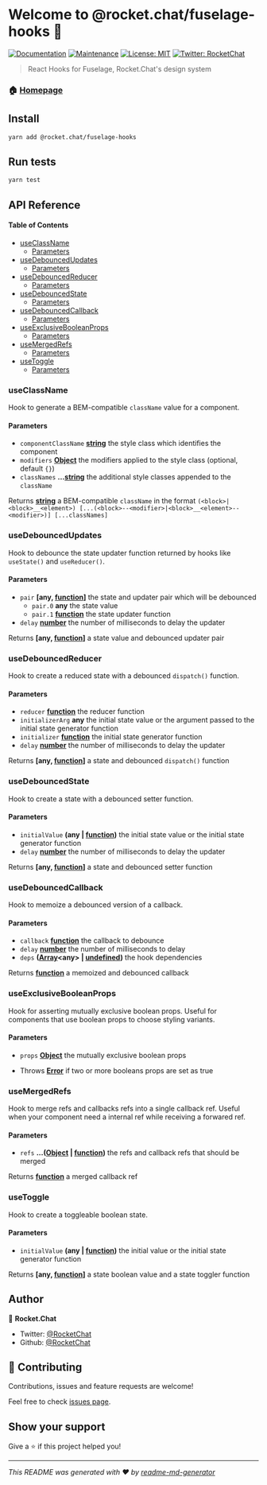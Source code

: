 # Welcome to @rocket.chat/fuselage-hooks 👋

[![Documentation](https://img.shields.io/badge/documentation-yes-brightgreen.svg)](https://github.com/RocketChat/Rocket.Chat.Fuselage#readme)
[![Maintenance](https://img.shields.io/badge/Maintained%3F-yes-green.svg)](https://github.com/RocketChat/Rocket.Chat.Fuselage/graphs/commit-activity)
[![License: MIT](https://img.shields.io/github/license/RocketChat/@rocket.chat/fuselage-hooks)](https://github.com/RocketChat/Rocket.Chat.Fuselage/blob/master/LICENSE)
[![Twitter: RocketChat](https://img.shields.io/twitter/follow/RocketChat.svg?style=social)](https://twitter.com/RocketChat)

> React Hooks for Fuselage, Rocket.Chat's design system

### 🏠 [Homepage](https://rocket.chat/Rocket.Chat.Fuselage)

## Install

```sh
yarn add @rocket.chat/fuselage-hooks
```

## Run tests

```sh
yarn test
```

## API Reference

<!-- Generated by documentation.js. Update this documentation by updating the source code. -->

#### Table of Contents

-   [useClassName](#useclassname)
    -   [Parameters](#parameters)
-   [useDebouncedUpdates](#usedebouncedupdates)
    -   [Parameters](#parameters-1)
-   [useDebouncedReducer](#usedebouncedreducer)
    -   [Parameters](#parameters-2)
-   [useDebouncedState](#usedebouncedstate)
    -   [Parameters](#parameters-3)
-   [useDebouncedCallback](#usedebouncedcallback)
    -   [Parameters](#parameters-4)
-   [useExclusiveBooleanProps](#useexclusivebooleanprops)
    -   [Parameters](#parameters-5)
-   [useMergedRefs](#usemergedrefs)
    -   [Parameters](#parameters-6)
-   [useToggle](#usetoggle)
    -   [Parameters](#parameters-7)

### useClassName

Hook to generate a BEM-compatible `className` value for a component.

#### Parameters

-   `componentClassName` **[string](https://developer.mozilla.org/docs/Web/JavaScript/Reference/Global_Objects/String)** the style class which identifies the component
-   `modifiers` **[Object](https://developer.mozilla.org/docs/Web/JavaScript/Reference/Global_Objects/Object)** the modifiers applied to the style class (optional, default `{}`)
-   `classNames` **...[string](https://developer.mozilla.org/docs/Web/JavaScript/Reference/Global_Objects/String)** the additional style classes appended to the `className`

Returns **[string](https://developer.mozilla.org/docs/Web/JavaScript/Reference/Global_Objects/String)** a BEM-compatible `className` in the format
 `(<block>|<block>__<element>) [...(<block>--<modifier>|<block>__<element>--<modifier>)] [...classNames]`

### useDebouncedUpdates

Hook to debounce the state updater function returned by hooks like `useState()` and `useReducer()`.

#### Parameters

-   `pair` **\[any, [function](https://developer.mozilla.org/docs/Web/JavaScript/Reference/Statements/function)]** the state and updater pair which will be debounced
    -   `pair.0` **any** the state value
    -   `pair.1` **[function](https://developer.mozilla.org/docs/Web/JavaScript/Reference/Statements/function)** the state updater function
-   `delay` **[number](https://developer.mozilla.org/docs/Web/JavaScript/Reference/Global_Objects/Number)** the number of milliseconds to delay the updater

Returns **\[any, [function](https://developer.mozilla.org/docs/Web/JavaScript/Reference/Statements/function)]** a state value and debounced updater pair

### useDebouncedReducer

Hook to create a reduced state with a debounced `dispatch()` function.

#### Parameters

-   `reducer` **[function](https://developer.mozilla.org/docs/Web/JavaScript/Reference/Statements/function)** the reducer function
-   `initializerArg` **any** the initial state value or the argument passed to the initial state generator function
-   `initializer` **[function](https://developer.mozilla.org/docs/Web/JavaScript/Reference/Statements/function)** the initial state generator function
-   `delay` **[number](https://developer.mozilla.org/docs/Web/JavaScript/Reference/Global_Objects/Number)** the number of milliseconds to delay the updater

Returns **\[any, [function](https://developer.mozilla.org/docs/Web/JavaScript/Reference/Statements/function)]** a state and debounced `dispatch()` function

### useDebouncedState

Hook to create a state with a debounced setter function.

#### Parameters

-   `initialValue` **(any | [function](https://developer.mozilla.org/docs/Web/JavaScript/Reference/Statements/function))** the initial state value or the initial state generator function
-   `delay` **[number](https://developer.mozilla.org/docs/Web/JavaScript/Reference/Global_Objects/Number)** the number of milliseconds to delay the updater

Returns **\[any, [function](https://developer.mozilla.org/docs/Web/JavaScript/Reference/Statements/function)]** a state and debounced setter function

### useDebouncedCallback

Hook to memoize a debounced version of a callback.

#### Parameters

-   `callback` **[function](https://developer.mozilla.org/docs/Web/JavaScript/Reference/Statements/function)** the callback to debounce
-   `delay` **[number](https://developer.mozilla.org/docs/Web/JavaScript/Reference/Global_Objects/Number)** the number of milliseconds to delay
-   `deps` **([Array](https://developer.mozilla.org/docs/Web/JavaScript/Reference/Global_Objects/Array)&lt;any> | [undefined](https://developer.mozilla.org/docs/Web/JavaScript/Reference/Global_Objects/undefined))** the hook dependencies

Returns **[function](https://developer.mozilla.org/docs/Web/JavaScript/Reference/Statements/function)** a memoized and debounced callback

### useExclusiveBooleanProps

Hook for asserting mutually exclusive boolean props. Useful for components that use boolean props
to choose styling variants.

#### Parameters

-   `props` **[Object](https://developer.mozilla.org/docs/Web/JavaScript/Reference/Global_Objects/Object)** the mutually exclusive boolean props


-   Throws **[Error](https://developer.mozilla.org/docs/Web/JavaScript/Reference/Global_Objects/Error)** if two or more booleans props are set as true

### useMergedRefs

Hook to merge refs and callbacks refs into a single callback ref. Useful when your component need a internal ref
while receiving a forwared ref.

#### Parameters

-   `refs` **...([Object](https://developer.mozilla.org/docs/Web/JavaScript/Reference/Global_Objects/Object) \| [function](https://developer.mozilla.org/docs/Web/JavaScript/Reference/Statements/function))** the refs and callback refs that should be merged

Returns **[function](https://developer.mozilla.org/docs/Web/JavaScript/Reference/Statements/function)** a merged callback ref

### useToggle

Hook to create a toggleable boolean state.

#### Parameters

-   `initialValue` **(any | [function](https://developer.mozilla.org/docs/Web/JavaScript/Reference/Statements/function))** the initial value or the initial state generator function

Returns **\[any, [function](https://developer.mozilla.org/docs/Web/JavaScript/Reference/Statements/function)]** a state boolean value and a state toggler function

## Author

👤 **Rocket.Chat**

-   Twitter: [@RocketChat](https://twitter.com/RocketChat)
-   Github: [@RocketChat](https://github.com/RocketChat)

## 🤝 Contributing

Contributions, issues and feature requests are welcome!

Feel free to check [issues page](https://github.com/RocketChat/Rocket.Chat.Fuselage/issues).

## Show your support

Give a ⭐️ if this project helped you!

* * *

_This README was generated with ❤️ by [readme-md-generator](https://github.com/kefranabg/readme-md-generator)_
